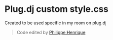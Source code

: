 # Plug.dj custom style.css
Created to be used specific in my room on plug.dj

> Code edited by [Philippe Henrique](https://fb.com/philippe.henriquee)
